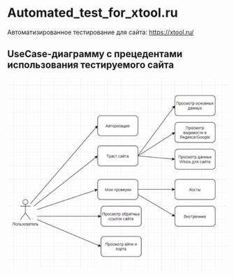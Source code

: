# Automated_test_for_xtool.ru


Автоматизированное тестирование для сайта: https://xtool.ru/

## UseCase-диаграмму с прецедентами использования тестируемого сайта

![alt text](https://github.com/progML/Automated_test_for_xtool.ru/blob/master/UseCase.png)
